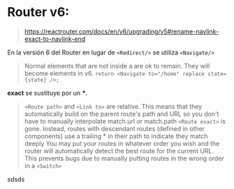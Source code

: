 # Router v6:

> https://reactrouter.com/docs/en/v6/upgrading/v5#rename-navlink-exact-to-navlink-end

En la versión 6 del Router en lugar de `<Redirect/>` se utiliza `<Navigate/>`

> Normal <Redirect> elements that are not inside a <Switch> are ok to remain. They will become <Navigate> elements in v6.
> `return <Navigate to="/home" replace state={state} />;`

**exact** se sustituye por un **\***.

> `<Route path>` and `<Link to>` are relative. This means that they automatically build on the parent route's path and URL so you don't have to manually interpolate match.url or match.path
> `<Route exact>` is gone. Instead, routes with descendant routes (defined in other components) use a trailing \* in their path to indicate they match deeply
> You may put your routes in whatever order you wish and the router will automatically detect the best route for the current URL. This prevents bugs due to manually putting routes in the wrong order in a `<Switch>`

sdsds

